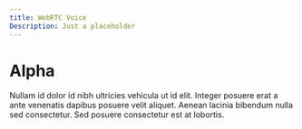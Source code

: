 ```yaml
---
title: WebRTC Voice
Description: Just a placeholder
---
```


# Alpha

Nullam id dolor id nibh ultricies vehicula ut id elit. Integer posuere erat a ante venenatis dapibus posuere velit aliquet. Aenean lacinia bibendum nulla sed consectetur. Sed posuere consectetur est at lobortis.
